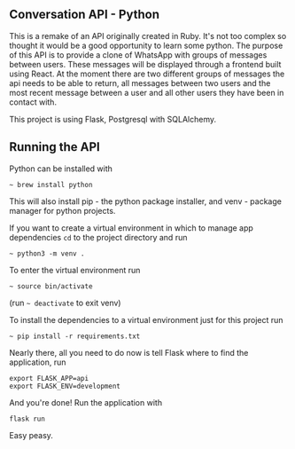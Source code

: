 ## Conversation API - Python

This is a remake of an API originally created in Ruby. It's not too complex so thought it would be a good opportunity to learn some python.
The purpose of this API is to provide a clone of WhatsApp with groups of messages between users. These messages will be displayed through a frontend built using React. At the moment there are two different groups of messages the api needs to be able to return, all messages between two users and the most recent message between a user and all other users they have been in contact with.

This project is using Flask, Postgresql with SQLAlchemy.

## Running the API

Python can be installed with

`~ brew install python`

This will also install pip - the python package installer, and venv - package manager for python projects.

If you want to create a virtual environment in which to manage app dependencies `cd` to the project directory and run

`~ python3 -m venv .`

To enter the virtual environment run

`~ source bin/activate` 
 
(run `~ deactivate` to exit venv)

To install the dependencies to a virtual environment just for this project run 

`~ pip install -r requirements.txt`

Nearly there, all you need to do now is tell Flask where to find the application, run 

```
export FLASK_APP=api
export FLASK_ENV=development
```

And you're done! Run the application with 

`flask run`

Easy peasy.